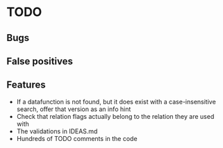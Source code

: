 # TODO

## Bugs

## False positives

## Features

* If a datafunction is not found, but it does exist with a case-insensitive search, offer that version as an info hint
* Check that relation flags actually belong to the relation they are used with
* The validations in IDEAS.md
* Hundreds of TODO comments in the code
